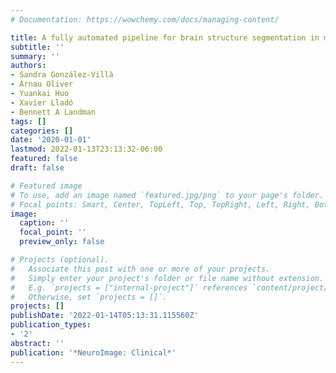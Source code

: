 ```yaml
---
# Documentation: https://wowchemy.com/docs/managing-content/

title: A fully automated pipeline for brain structure segmentation in multiple sclerosis
subtitle: ''
summary: ''
authors:
- Sandra González-Villà
- Arnau Oliver
- Yuankai Huo
- Xavier Lladó
- Bennett A Landman
tags: []
categories: []
date: '2020-01-01'
lastmod: 2022-01-13T23:13:32-06:00
featured: false
draft: false

# Featured image
# To use, add an image named `featured.jpg/png` to your page's folder.
# Focal points: Smart, Center, TopLeft, Top, TopRight, Left, Right, BottomLeft, Bottom, BottomRight.
image:
  caption: ''
  focal_point: ''
  preview_only: false

# Projects (optional).
#   Associate this post with one or more of your projects.
#   Simply enter your project's folder or file name without extension.
#   E.g. `projects = ["internal-project"]` references `content/project/deep-learning/index.md`.
#   Otherwise, set `projects = []`.
projects: []
publishDate: '2022-01-14T05:13:31.115560Z'
publication_types:
- '2'
abstract: ''
publication: '*NeuroImage: Clinical*'
---
```


